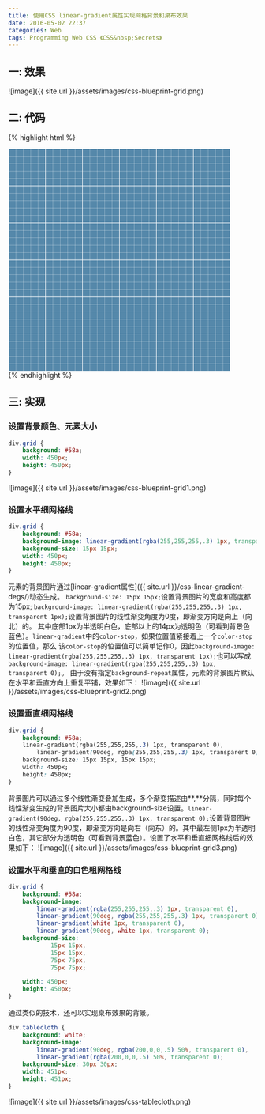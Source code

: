 ```yaml
---
title: 使用CSS linear-gradient属性实现网格背景和桌布效果
date: 2016-05-02 22:37
categories: Web
tags: Programming Web CSS 《CSS&nbsp;Secrets》
---
```


## 一: 效果

![image]({{ site.url }}/assets/images/css-blueprint-grid.png)

## 二: 代码

{% highlight html %}
<!DOCTYPE html>
<html>
<head>
<meta http-equiv="content-type" content="text/html; charset=utf-8" />
<title>blueprint grid</title>
<style type="text/css">
div.grid {
    background: #58a;
    background-image:
        linear-gradient(rgba(255,255,255,.3) 1px, transparent 0),
        linear-gradient(90deg, rgba(255,255,255,.3) 1px, transparent 0),
        linear-gradient(white 1px, transparent 0),
        linear-gradient(90deg, white 1px, transparent 0);
    background-size: 15px 15px, 15px 15px, 75px 75px, 75px 75px;
    width: 450px;
    height: 450px;
}
</style>
</head>
<body>
<div class="grid"></div>
</body>
</html>
{% endhighlight %}


## 三: 实现

### 设置背景颜色、元素大小

```css
div.grid {
    background: #58a;
    width: 450px;
    height: 450px;
}
```
![image]({{ site.url }}/assets/images/css-blueprint-grid1.png)

### 设置水平细网格线

```css
div.grid {
    background: #58a;
    background-image: linear-gradient(rgba(255,255,255,.3) 1px, transparent 0);
    background-size: 15px 15px;
    width: 450px;
    height: 450px;
}

```
元素的背景图片通过[linear-gradient属性]({{ site.url }}/css-linear-gradient-degs/)动态生成。
`background-size: 15px 15px;`设置背景图片的宽度和高度都为15px;
`background-image: linear-gradient(rgba(255,255,255,.3) 1px, transparent 1px);`设置背景图片的线性渐变角度为0度，即渐变方向是向上（向北）的。
其中底部1px为半透明白色，底部以上的14px为透明色（可看到背景色蓝色）。`linear-gradient`中的`color-stop`，如果位置值紧接着上一个`color-stop`的位置值，那么
该`color-stop`的位置值可以简单记作0，因此`background-image: linear-gradient(rgba(255,255,255,.3) 1px, transparent 1px);`也可以写成
`background-image: linear-gradient(rgba(255,255,255,.3) 1px, transparent 0);`。
由于没有指定`background-repeat`属性，元素的背景图片默认在水平和垂直方向上重复平铺，效果如下：
![image]({{ site.url }}/assets/images/css-blueprint-grid2.png)


### 设置垂直细网格线
```css
div.grid {
    background: #58a;
    linear-gradient(rgba(255,255,255,.3) 1px, transparent 0),
        linear-gradient(90deg, rgba(255,255,255,.3) 1px, transparent 0);
    background-size: 15px 15px, 15px 15px;
    width: 450px;
    height: 450px;
}

```
背景图片可以通过多个线性渐变叠加生成，多个渐变描述由**,**分隔，同时每个线性渐变生成的背景图片大小都由background-size设置。`linear-gradient(90deg, rgba(255,255,255,.3) 1px, transparent 0);`设置背景图片的线性渐变角度为90度，即渐变方向是向右（向东）的。其中最左侧1px为半透明白色，其它部分为透明色（可看到背景蓝色）。设置了水平和垂直细网格线后的效果如下：
![image]({{ site.url }}/assets/images/css-blueprint-grid3.png)


### 设置水平和垂直的白色粗网格线

```css
div.grid {
    background: #58a;
    background-image:
        linear-gradient(rgba(255,255,255,.3) 1px, transparent 0),
        linear-gradient(90deg, rgba(255,255,255,.3) 1px, transparent 0),
        linear-gradient(white 1px, transparent 0),
        linear-gradient(90deg, white 1px, transparent 0);
    background-size: 
            15px 15px,
            15px 15px,
            75px 75px,
            75px 75px;

    width: 450px;
    height: 450px;
}

```

通过类似的技术，还可以实现桌布效果的背景。

```css
div.tablecloth {
    background: white;
    background-image:
        linear-gradient(90deg, rgba(200,0,0,.5) 50%, transparent 0),
        linear-gradient(rgba(200,0,0,.5) 50%, transparent 0);
    background-size: 30px 30px;
    width: 451px;
    height: 451px;
}
```
![image]({{ site.url }}/assets/images/css-tablecloth.png)
